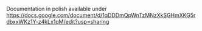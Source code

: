 Documentation in polish available under https://docs.google.com/document/d/1qDDDmQpWnTzMNzXkSGHmXKG5rdbxxWKz1Y-z4kLx1qM/edit?usp=sharing
